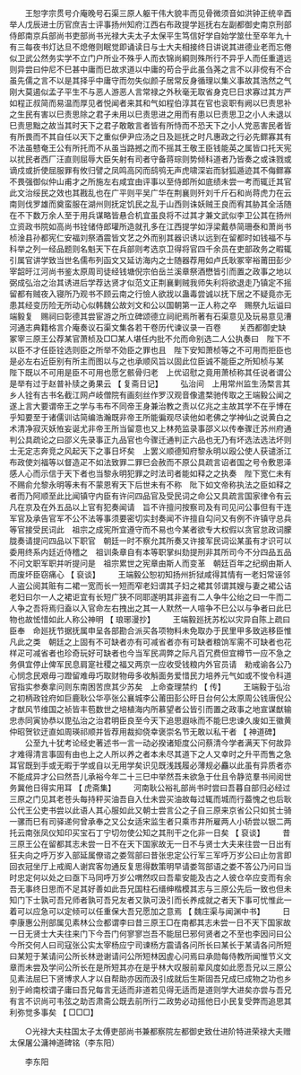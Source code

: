 <!-- { "loadSidebar": true } -->
　　王恕字宗贯号介庵晚号石渠三原人躯干伟大貌丰而见骨微须音如洪钟正统辛酉举人戊辰进士历官庶吉士评事扬州知府江西右布政提学廵抚右左副都御史南京刑部侍郎南京兵部尚书吏部尚书光禄大夫太子太保平生笃信好学自始学筮仕至卒年九十有三每夜书灯达旦不熄倦则眠觉即诵读日与士大夫相接终日讲说其进德业老而忘倦似卫武公然务实学不立门户所业不殊乎人而衣锦尚綗则殊所行不异乎人而任重道远则异尝曰仲尼不巳甚中庸而巳故求道以中庸的苟合乎此虽刍荛之言不以非傥有不合虽先儒之言不以是其择乎中庸守而勿失似颜子居常反身循理以集义事故其浩然之气刚大莫遏似孟子平生不与恶人游恶人言常禄之外秋毫无取省身克巳日求寡过其方严如程正叔简而易温而厚见者悦闻者来其和气如程伯淳其在官也衮职有阙以巳责思补之生民有害以巳责思除之君子未用以巳责思进之用而有患以巳责思卫之小人未退以巳责思黜之故当其时天下之君子敢敢言者皆有所恃而不恐天下之小人党恶害民者皆有所畏而不其自任以天下之重似伊尹应汤之日及廵抚之时凡惠政之行必先鳏寡其有不法虽戆奄王公有所托而不从虽当路撼之而不摇其王敬王臣钱能英之属皆口托天宪以扰民者西厂汪直则屈辱大臣矢射有司者守备蒋琮则势倾科道者乃皆奏之或诛戮或谪戍或折使屈服罪有攸归譬之凤鸣高冈而鸱鸮无声虎啸深岩而豺狐遁迹其不侮鳏寡不畏强御似仲山甫才之所施左右咸宜由评事以至侍郎所如底绩未尝一考而辄迁其官此文治绥民之效也其戡乱也在广平则平吴广华在荆襄则歼刘千斤石和尚蒋虎力在云南则伐罗雄而奠蛮服在湖州则抚定饥民之乱于山西则诛妖贼王良而宥其胁其全活随在不下数万余人至于用兵谋略皆悬合机宜虽良将不过其才兼文武似李卫公其在扬州立资政书院如高尚书铨储侍郎瓘所造就孔多在江西提学如浮梁戴恭简珊泰和萧尚书桢淦县孙都宪仁安福刘祭酒震皆文艺之外而别其器识诱以远到在留都时如钱福不与科举之列一经品题则名魁天下在兵部则考选京卫得将官四千余员在吏部政务之暇辄引属官讲学致当世名儒布列函文又延访海内之士随器荐用如卢氏耿冢宰裕莆田彭少宰韶旴江河尚书鉴太原周司徒经钱塘倪宗伯岳兰溪章祭酒懋皆引而置之政事之地以弼成弘治之治其诱进后学荐达贤才似范文正荆襄剿贼我师失利将欲退走乃镇定不摇留都有贼夜入寝所乃观书不顾云南之行憸人欲戕以蛊毒尝诚以抚下居之不疑竟亦无患其经变历险无所动心似韩魏公故刘文和公以国朝第一正人称之卒　赐祭九坛谥曰端毅复　赐祠曰彰德其尝宦游之所立碑颂德立祠祀焉所著有石渠意见及玩易意见漕河通志典籍格言介庵奏议石渠文集各若干卷历代谏议录一百卷 
　　关西都御史缺冢宰三原王公荐某官萧桢及□□某人堪任内批不允而命别选二人公执奏曰　陛下不以臣不才任臣铨选则臣之所举不効臣之罪也且　陛下安知萧桢等之不可用而拒臣也是必左右近臣别有所主而图以与之也承顺风旨以固此位臣诚不能臣之所知桢与某　陛下既以不可用是臣不可用也愿乞骸骨归老　上优诏慰之竟用萧桢称其任说者谓公是举有过于赵普补牍之勇果云 
【 复斋日记】 
　　弘治间　上用常州监生汤楘言其乡人铨有古书名截江网卢岐僧院有画刻丝作罗汉观音像遣楘驰传取之王端毅公闻之遂上言大要谓帝王之学与韦布不同帝王身兼治教之责以亿兆之主故其学不在乎博在乎知要至于诸儒训诂简编浩瀚既非帝王所能徧观尽读他如老佛之学神仙之说黄白之术清净寂灭妖恠妄诞尤非帝王所当留意也又上林苑监录事邵义以传奉骤迁苏州府通判公具疏论之曰邵义先录事正九品官也今骤迁通判正六品也无乃有坏选法选法坏则士无定志奔竞之风起天下之事日坏矣　上罢义顺德知府黎永明以殴公使人获谴浙江布政使刘福等以督造疋不如法致罪二罪巳会赦而不原公具疏言诏者国之号令敷恩泽感人心而示信于天下者也当黎永明犯罪之时法司者能如释之之执奏　陛下宽仁未有不赐俞允黎永明等未有不蒙恩宥天下后世未有不称　阰下如文帝称执法之臣如释之者而乃阿顺至此比闻镇守内臣有许问四品官及受民词之命公又具疏言国家律令有云凡在京及在外五品以上官有犯奏闻请　旨不许擅问按察司及有司见问公事但有干连军官及承告官军不公不法等事须要密切实封奏闻不许擅自勾问又有例不许镇守总兵等官接受民词此　祖宗之成宪所宜遵守而不易也今某者欲专大权假以贪官怠政词朦胧奏请提问四品以下职官　朝廷一时不察允其所奏又许接军民词讼某虽有才识可以委用终系内廷近侍稽之　祖训条章自有本等职掌纠劾提刑非其所司今不分四品五品不问文职军职并听提问是　祖宗累世之宪章由斯人而变革　朝廷百年之纪纲由斯人而废坏臣窃痛心 
【 裒谈】 
　　王端毅公恕初知扬州折狱咸得其情有一老妇常诬邻人盗公阅其赃有二裙一宽而长一短而窄老妇谓其子妇之裙其邻谓其嫂与妻之裙公诘老妇曰尔一人之裙讵宜有长短广狭不同耶遂明其非盗有二人争牛公绐之曰一牛而二人争之吾将焉归盍以入官命左右拽出之其一人默然一人喧争不巳公以与争者曰此巳物也故恡惜如此人称公神明 
【 琅琊漫抄】 
　　王端毅廵抚苏松以灾异自陈上疏曰臣奉　命廵抚节据抚属申呈各部勘合派买各项物料未免取办于民里甲多致逃移臣惟凡此之类　朝廷之上固有不可缺者亦有可减省者亦有可缺者粮饷军需不可缺者也花样疋可减省者也珍奇玩好可缺者也今当军民凋弊之际凡百冗费但宜樽节一应不急之务俱宜停止俾军民息肩寔社稷之福又两京一应收受钱粮内外官员请　勑戒谕各公乃心悯念民艰毋刁蹬留难毋巧取财物毋多收斛面务爱惜民力培养元气如或不悛令科道官指实参奏拿问则东南困苦庶其少苏矣　上命查理禁约 
【 传】 
　　王端毅于弘治之初柄政铨府如巨鹿耿公华亭张公襄城李公莆田彭公旴日台何公太原周公钱唐倪公才猷风节维国之祯皆丰苞数世之培植海内所慕望者公皆引而置之政事之地宣谋猷输忠赤同寅协恭以毘弘治之治君明臣良至今天下追思遐咏而不能巳忠谏久废如王徽黄仲昭贺钦迂直如周瑛祁顺并皆荐用裁抑侥幸褒崇名节无敢以私干者 
【 神道碑】 
　　公至九十犹考论经史著述书一言一动必揆诸矩度公问蔡清今学者满天下何故异才难得清言事固有由也上之人所以养之者本未尽其道下之人又幸时之升平而售之急耳官既到手或无暇于学或自以无用学矣识见既浅践履必薄规必麤以此虽有异质者亦不能成异才公曰然吾儿承裕今年二十三巳中举然吾未欲急于仕且令静览羣书间阅世务冀他日得实用耳 
【 虎斋集】 
　　河南耿公裕礼部尚书时尝曰吾暮自部归必经过三原之门见其老苍头每持秤买油吾自入仕未尝买油故每过辄而城而行葢愧之也后耿公代王公吏书尝以此语人其心服如此又朝士尝言公之子自三原来京省公只如贫士骑一骡而巳有司驿递何曾承奉之又公女适宋监生者只乘市井所雇两人小轿尝以银二两托云南张凤仪知印买宝石丁宁切勿使公知之其刑干之化非一日矣 
【 裒谈】 
　　昔三原王公在留都其志未尝一日不在天下国家故无一日不与贤士大夫来往尝一日出有狂夫向之呼万岁入部延属僚谘之娄驾部曰昔张忠定公行军三军呼万岁公曰止勿言即回衣冠坐厅上戒阍人谢宾客勿通反复思得数策明早请娄驾部语之娄不答公乃问曰当时忠定何以处之曰亟下马同呼万岁公喟然叹曰吾辈安能及古之人彼仓卒应变而有余吾无事终日思而不足其好善如此吾兄国柱石缙绅楷模其志与三原公先后一致也但未知门下士孰可吾兄师者孰可吾兄友者又孰可汲引而长养成就之者天下事可忧惟此一着可以应急可以定倾可以任重保大吾兄愿加之意焉 
【 魏庄渠与闻渊中书】 
　　日李康惠公刑部属见素林公佥都谓李曰昔三原王□在南都其志未尝一日不天下国家故一日无贤士大夫往来门下今吾门何寥寥岂吾不能屈巳邪何贤者之不至也李因问曰公今所交何人曰司寇张公实太宰杨应宁司谏杨方震请各问所长曰某长于某请各问所短曰某短于某请问公所长林逊谢请问公所短林因虗心问焉曰承勋每侍教所闻惟节义文章而未尝及学问公所长在是所短其亦在是乎林大叹服前辈风度如此愿吾兄以三原公见素法屈巳下贤博求人才以自帮助亦因而汲引成就后生斯固吾兄成巳成物之功也乡别于岭南校谓子庸曰吾兄每言无适而非道若见得无适而是道则学大进矣亦尝与吾兄有言不识尚可韦弦之助否肃斋公既去前所行二政势必动摇他日小民复受弊而追思其利弥觉多事矣 
【 □□□】 

　　○光禄大夫柱国太子太傅吏部尚书兼都察院左都御史致仕进阶特进荣禄大夫赠太保屠公滽神道碑铭（李东阳） 

　　李东阳 
